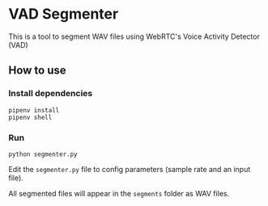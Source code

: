# VAD Segmenter

This is a tool to segment WAV files using WebRTC's Voice Activity Detector (VAD)

## How to use

### Install dependencies

```
pipenv install
pipenv shell
```

### Run

```
python segmenter.py
```

Edit the `segmenter.py` file to config parameters (sample rate and an input file).

All segmented files will appear in the `segments` folder as WAV files.
